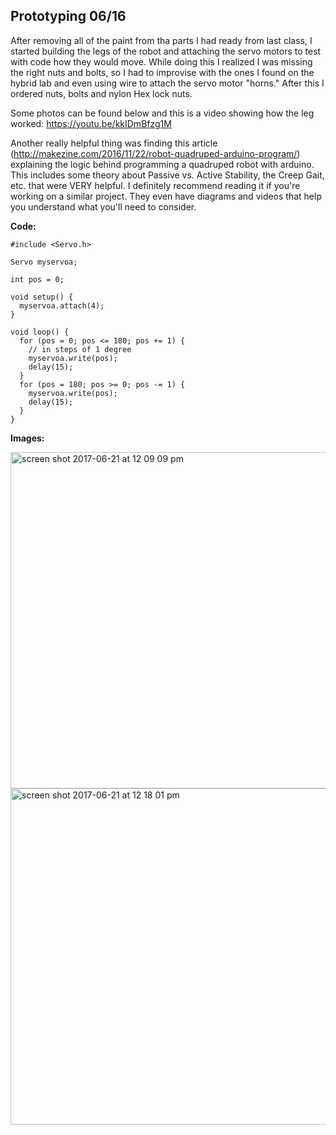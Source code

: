 ## Prototyping 06/16

After removing all of the paint from tha parts I had ready from last class, I started building the legs of the robot and attaching the servo motors to test with code how they would move. While doing this I realized I was missing the right nuts and bolts, so I had to improvise with the ones I found on the hybrid lab and even using wire to attach the servo motor "horns." After this I ordered nuts, bolts and nylon Hex lock nuts.

Some photos can be found below and this is a video showing how the leg worked: https://youtu.be/kkIDmBfzg1M

Another really helpful thing was finding this article (http://makezine.com/2016/11/22/robot-quadruped-arduino-program/) explaining the logic behind programming a quadruped robot with arduino. This includes some theory about Passive vs. Active Stability, the Creep Gait, etc. that were VERY helpful. I definitely recommend reading it if you're working on a similar project. They even have diagrams and videos that help you understand what you'll need to consider.

**Code:**

```
#include <Servo.h>

Servo myservoa;

int pos = 0;

void setup() {
  myservoa.attach(4);
}

void loop() {
  for (pos = 0; pos <= 180; pos += 1) {
    // in steps of 1 degree
    myservoa.write(pos);
    delay(15);
  }
  for (pos = 180; pos >= 0; pos -= 1) {
    myservoa.write(pos);
    delay(15);
  }
}

```

**Images:**

<img width="538" alt="screen shot 2017-06-21 at 12 09 09 pm" src="https://user-images.githubusercontent.com/28915361/27402370-44a80fc6-567b-11e7-8298-889d54dd8bd2.png">

<img width="538" alt="screen shot 2017-06-21 at 12 18 01 pm" src="https://user-images.githubusercontent.com/28915361/27402508-b823e88a-567b-11e7-8bd3-e8ec2267e15b.png">
